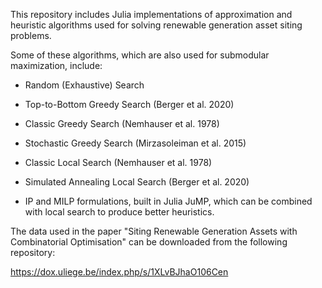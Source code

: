 This repository includes Julia implementations of approximation and heuristic algorithms used for solving renewable generation asset siting problems.

Some of these algorithms, which are also used for submodular maximization, include:

- Random (Exhaustive) Search

- Top-to-Bottom Greedy Search (Berger et al. 2020)

- Classic Greedy Search (Nemhauser et al. 1978)

- Stochastic Greedy Search (Mirzasoleiman et al. 2015)

- Classic Local Search (Nemhauser et al. 1978)

- Simulated Annealing Local Search (Berger et al. 2020)

- IP and MILP formulations, built in Julia JuMP, which can be combined with local search to produce better heuristics.

The data used in the paper "Siting Renewable Generation Assets with Combinatorial Optimisation" can be downloaded from the following repository:

https://dox.uliege.be/index.php/s/1XLvBJhaO106Cen
